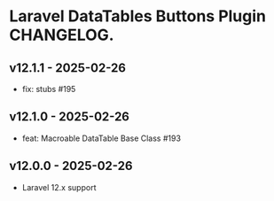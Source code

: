 # Laravel DataTables Buttons Plugin CHANGELOG.

## v12.1.1 - 2025-02-26

- fix: stubs #195

## v12.1.0 - 2025-02-26

- feat: Macroable DataTable Base Class #193

## v12.0.0 - 2025-02-26

- Laravel 12.x support
